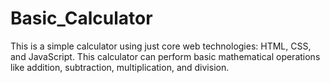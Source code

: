 # Basic_Calculator
This is a simple calculator using just core web technologies: HTML, CSS, and JavaScript. This calculator can perform basic mathematical operations like addition, subtraction, multiplication, and division.
